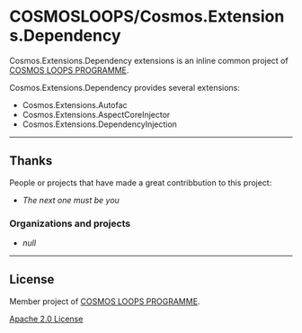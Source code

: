 # COSMOSLOOPS/Cosmos.Extensions.Dependency

Cosmos.Extensions.Dependency extensions is an inline common project of [COSMOS LOOPS PROGRAMME](https://github.com/cosmos-loops).

Cosmos.Extensions.Dependency provides several extensions:

- Cosmos.Extensions.Autofac
- Cosmos.Extensions.AspectCoreInjector
- Cosmos.Extensions.DependencyInjection

---

## Thanks

People or projects that have made a great contribbution to this project:

- _The next one must be you_

### Organizations and projects

- _null_

---

## License

Member project of [COSMOS LOOPS PROGRAMME](https://github.com/cosmos-loops).

[Apache 2.0 License](/LICENSE)
